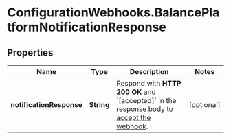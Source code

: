 # ConfigurationWebhooks.BalancePlatformNotificationResponse

## Properties

Name | Type | Description | Notes
------------ | ------------- | ------------- | -------------
**notificationResponse** | **String** | Respond with **HTTP 200 OK** and &#x60;[accepted]&#x60; in the response body to [accept the webhook](https://docs.adyen.com/development-resources/webhooks#accept-notifications). | [optional] 


